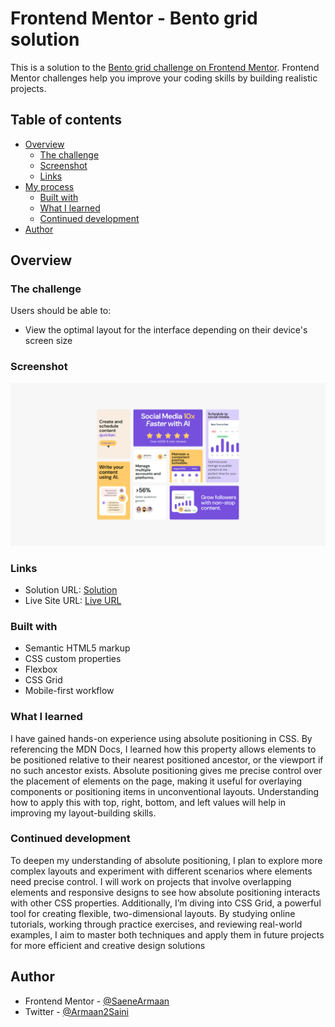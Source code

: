 # Frontend Mentor - Bento grid solution

This is a solution to the [Bento grid challenge on Frontend Mentor](https://www.frontendmentor.io/challenges/bento-grid-RMydElrlOj). Frontend Mentor challenges help you improve your coding skills by building realistic projects.

## Table of contents

- [Overview](#overview)
  - [The challenge](#the-challenge)
  - [Screenshot](#screenshot)
  - [Links](#links)
- [My process](#my-process)
  - [Built with](#built-with)
  - [What I learned](#what-i-learned)
  - [Continued development](#continued-development)
- [Author](#author)

## Overview

### The challenge

Users should be able to:

- View the optimal layout for the interface depending on their device's screen size

### Screenshot

![](./screenshot.png)

### Links

- Solution URL: [Solution](https://github.com/SaeneArmaan/bento-grid-frontend-mentor)
- Live Site URL: [Live URL](https://your-live-site-url.com)

### Built with

- Semantic HTML5 markup
- CSS custom properties
- Flexbox
- CSS Grid
- Mobile-first workflow

### What I learned

I have gained hands-on experience using absolute positioning in CSS. By referencing the MDN Docs, I learned how this property allows elements to be positioned relative to their nearest positioned ancestor, or the viewport if no such ancestor exists. Absolute positioning gives me precise control over the placement of elements on the page, making it useful for overlaying components or positioning items in unconventional layouts. Understanding how to apply this with top, right, bottom, and left values will help in improving my layout-building skills.

### Continued development

To deepen my understanding of absolute positioning, I plan to explore more complex layouts and experiment with different scenarios where elements need precise control. I will work on projects that involve overlapping elements and responsive designs to see how absolute positioning interacts with other CSS properties. Additionally, I’m diving into CSS Grid, a powerful tool for creating flexible, two-dimensional layouts. By studying online tutorials, working through practice exercises, and reviewing real-world examples, I aim to master both techniques and apply them in future projects for more efficient and creative design solutions

## Author

- Frontend Mentor - [@SaeneArmaan](https://www.frontendmentor.io/profile/SaeneArmaan)
- Twitter - [@Armaan2Saini](https://x.com/Armaan2Saini)
